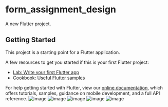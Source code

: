 # form_assignment_design

A new Flutter project.

## Getting Started

This project is a starting point for a Flutter application.

A few resources to get you started if this is your first Flutter project:

- [Lab: Write your first Flutter app](https://flutter.dev/docs/get-started/codelab)
- [Cookbook: Useful Flutter samples](https://flutter.dev/docs/cookbook)

For help getting started with Flutter, view our
[online documentation](https://flutter.dev/docs), which offers tutorials,
samples, guidance on mobile development, and a full API reference.
![image](https://user-images.githubusercontent.com/56391068/156032369-1f0133db-2a15-45df-a588-479260da4614.png)
![image](https://user-images.githubusercontent.com/56391068/156032448-2a0c94b0-e8bf-43ae-bee9-c693cc2ac766.png)
![image](https://user-images.githubusercontent.com/56391068/156032485-4f3fc292-e073-4ea9-b2f9-f8467207e49d.png)
![image](https://user-images.githubusercontent.com/56391068/156032514-7a2f769a-d423-41d2-bda5-9ca1a4dfe845.png)
![image](https://user-images.githubusercontent.com/56391068/156032556-b288a27d-fb4b-4f05-a466-3bd65a1e8acf.png)
